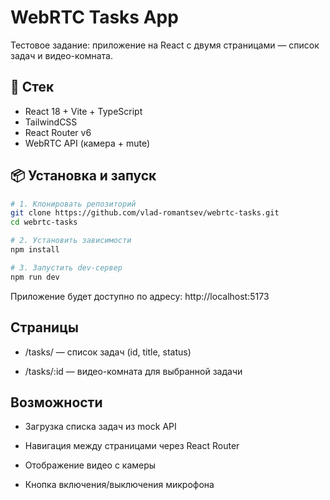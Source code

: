 # WebRTC Tasks App

Тестовое задание: приложение на React с двумя страницами — список задач и видео-комната.

## 🚀 Стек
- React 18 + Vite + TypeScript  
- TailwindCSS  
- React Router v6  
- WebRTC API (камера + mute)  

## 📦 Установка и запуск

```bash
# 1. Клонировать репозиторий
git clone https://github.com/vlad-romantsev/webrtc-tasks.git
cd webrtc-tasks

# 2. Установить зависимости
npm install

# 3. Запустить dev-сервер
npm run dev
```
Приложение будет доступно по адресу:
http://localhost:5173

## Страницы
- /tasks/ — список задач (id, title, status)

- /tasks/:id — видео-комната для выбранной задачи

## Возможности
- Загрузка списка задач из mock API

- Навигация между страницами через React Router

- Отображение видео с камеры

- Кнопка включения/выключения микрофона
